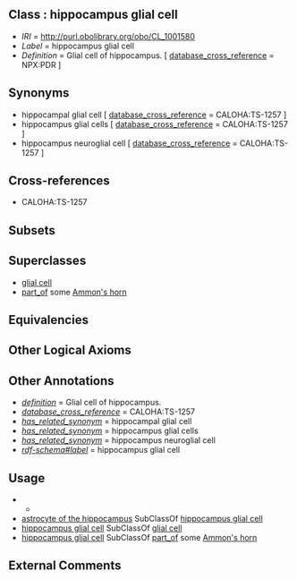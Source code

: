 
## Class : hippocampus glial cell

 * *IRI* = http://purl.obolibrary.org/obo/CL_1001580
 * *Label* = hippocampus glial cell
 * *Definition* = Glial cell of hippocampus. [ [database_cross_reference](../../ef/oboInOwl#hasDbXref.md) = NPX:PDR ]

## Synonyms

 * hippocampal glial cell [ [database_cross_reference](../../ef/oboInOwl#hasDbXref.md) = CALOHA:TS-1257 ]
 * hippocampus glial cells [ [database_cross_reference](../../ef/oboInOwl#hasDbXref.md) = CALOHA:TS-1257 ]
 * hippocampus neuroglial cell [ [database_cross_reference](../../ef/oboInOwl#hasDbXref.md) = CALOHA:TS-1257 ]

## Cross-references

 * CALOHA:TS-1257

## Subsets


## Superclasses

 * [glial cell](../../CL/25/CL_0000125.md)
 * [part_of](../../BFO/50/BFO_0000050.md) some [Ammon's horn](../../UBERON/54/UBERON_0001954.md)

## Equivalencies


## Other Logical Axioms


## Other Annotations

 * *[definition](../../IAO/15/IAO_0000115.md)* = Glial cell of hippocampus.
 * *[database_cross_reference](../../ef/oboInOwl#hasDbXref.md)* = CALOHA:TS-1257
 * *[has_related_synonym](../../ym/oboInOwl#hasRelatedSynonym.md)* = hippocampal glial cell
 * *[has_related_synonym](../../ym/oboInOwl#hasRelatedSynonym.md)* = hippocampus glial cells
 * *[has_related_synonym](../../ym/oboInOwl#hasRelatedSynonym.md)* = hippocampus neuroglial cell
 * *[rdf-schema#label](../../el/rdf-schema#label.md)* = hippocampus glial cell

## Usage

 * -
 * [astrocyte of the hippocampus](../../CL/04/CL_0002604.md) SubClassOf [hippocampus glial cell](../../CL/80/CL_1001580.md)
 * [hippocampus glial cell](../../CL/80/CL_1001580.md) SubClassOf [glial cell](../../CL/25/CL_0000125.md)
 * [hippocampus glial cell](../../CL/80/CL_1001580.md) SubClassOf [part_of](../../BFO/50/BFO_0000050.md) some [Ammon's horn](../../UBERON/54/UBERON_0001954.md)

## External Comments

